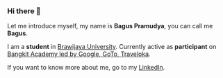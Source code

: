 ### Hi there 👋

Let me introduce myself, my name is **Bagus Pramudya**, you can call me **Bagus**.

I am a **student** in [Brawijaya University](https://ub.ac.id/id/).
Currently active as **participant** on [Bangkit Academy led by Google, GoTo, Traveloka](https://grow.google/intl/id_id/bangkit/).

If you want to know more about me, go to my [LinkedIn](https://www.linkedin.com/in/bagusepramudya/).
